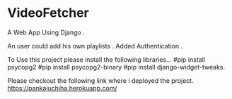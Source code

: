 # VideoFetcher

A Web App Using Django .

An user could add his own playlists .
Added Authentication .


To Use this project please install the following libraries...
#pip install psycopg2
#pip install psycopg2-binary
#pip install django-widget-tweaks.

Please checkout the following link where i deployed the project.
https://pankajuchiha.herokuapp.com/
